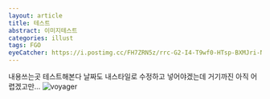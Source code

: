 ```yaml
---
layout: article
title: 테스트
abstract: 이미지테스트
categories: illust
tags: FGO
eyeCatcher: https://i.postimg.cc/FH7ZRN5z/rrc-G2-I4-T9wf0-HTsp-BXMJri-Nj0m-I.jpg
---
```


내용쓰는곳
테스트해본다
날짜도 내스타일로 수정하고 넣어야겠는데 거기까진 아직 어렵겠고만...
![voyager](https://image.ei8hts.us/static/media/HtFI9iHinp19swDeO2NSZvCt1Hg.jpg)

